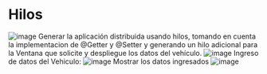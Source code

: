# Hilos
![image](https://github.com/user-attachments/assets/6e0ae608-d5ba-426f-93ae-560c246e87e6)
Generar la aplicación distribuida usando hilos, tomando en cuenta la implementacion de @Getter y @Setter y generando un hilo adicional para la Ventana que solicite y despliegue los datos del vehículo.
![image](https://github.com/user-attachments/assets/3404d91c-a4b4-4b5b-9182-b7749409f7a4)
Ingreso de datos del Vehiculo:
![image](https://github.com/user-attachments/assets/4d15e505-779e-4a3e-beb5-f5c238e83adf)
Mostrar los datos ingresados
![image](https://github.com/user-attachments/assets/073215d4-4e83-442a-8051-66aae9c1a064)


